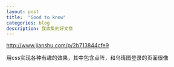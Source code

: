 ```yaml
---
layout: post
title:  "Good to know"
categories: blog
description: 我收集的好文章
---
```


<http://www.jianshu.com/p/2b713844cfe9>

用css实现各种有趣的效果，其中包含点阵，和乌班图登录的页面很像

